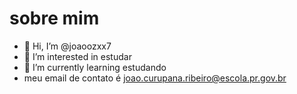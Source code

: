 # sobre mim
- 👋 Hi, I’m @joaoozxx7
- 👀 I’m interested in  estudar
- 🌱 I’m currently learning estudando
- meu email de contato é joao.curupana.ribeiro@escola.pr.gov.br


